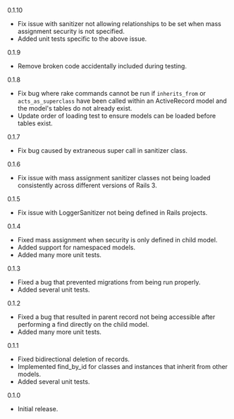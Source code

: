 0.1.10

* Fix issue with sanitizer not allowing relationships to be set when mass
  assignment security is not specified.
* Added unit tests specific to the above issue.

0.1.9

* Remove broken code accidentally included during testing.

0.1.8

* Fix bug where rake commands cannot be run if `inherits_from` or
  `acts_as_superclass` have been called within an ActiveRecord model and the
  model's tables do not already exist.
* Update order of loading test to ensure models can be loaded before tables
  exist.

0.1.7

* Fix bug caused by extraneous super call in sanitizer class.

0.1.6

* Fix issue with mass assignment sanitizer classes not being loaded
  consistently across different versions of Rails 3.

0.1.5

* Fix issue with LoggerSanitizer not being defined in Rails projects.

0.1.4

* Fixed mass assignment when security is only defined in child model.
* Added support for namespaced models.
* Added many more unit tests.

0.1.3

* Fixed a bug that prevented migrations from being run properly.
* Added several unit tests.

0.1.2

* Fixed a bug that resulted in parent record not being accessible after
  performing a find directly on the child model.
* Added many more unit tests.

0.1.1

* Fixed bidirectional deletion of records.
* Implemented find_by_id for classes and instances that inherit from other
  models.
* Added several unit tests.

0.1.0

* Initial release.
